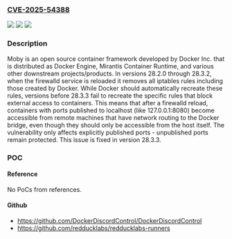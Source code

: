 ### [CVE-2025-54388](https://cve.mitre.org/cgi-bin/cvename.cgi?name=CVE-2025-54388)
![](https://img.shields.io/static/v1?label=Product&message=moby&color=blue)
![](https://img.shields.io/static/v1?label=Version&message=%3E%3D%2028.2.0%2C%20%3C%2028.3.3%20&color=brightgreen)
![](https://img.shields.io/static/v1?label=Vulnerability&message=CWE-909%3A%20Missing%20Initialization%20of%20Resource&color=brightgreen)

### Description

Moby is an open source container framework developed by Docker Inc. that is distributed as Docker Engine, Mirantis Container Runtime, and various other downstream projects/products. In versions 28.2.0 through 28.3.2, when the firewalld service is reloaded it removes all iptables rules including those created by Docker. While Docker should automatically recreate these rules, versions before 28.3.3 fail to recreate the specific rules that block external access to containers. This means that after a firewalld reload, containers with ports published to localhost (like 127.0.0.1:8080) become accessible from remote machines that have network routing to the Docker bridge, even though they should only be accessible from the host itself. The vulnerability only affects explicitly published ports - unpublished ports remain protected. This issue is fixed in version 28.3.3.

### POC

#### Reference
No PoCs from references.

#### Github
- https://github.com/DockerDiscordControl/DockerDiscordControl
- https://github.com/redducklabs/redducklabs-runners

